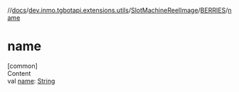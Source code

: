 //[docs](../../../../index.md)/[dev.inmo.tgbotapi.extensions.utils](../../index.md)/[SlotMachineReelImage](../index.md)/[BERRIES](index.md)/[name](name.md)



# name  
[common]  
Content  
val [name](name.md): [String](https://kotlinlang.org/api/latest/jvm/stdlib/kotlin/-string/index.html)  



